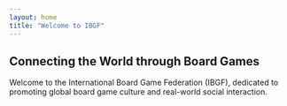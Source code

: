 ```yaml
---
layout: home
title: "Welcome to IBGF"
---
```


## Connecting the World through Board Games

Welcome to the International Board Game Federation (IBGF), dedicated to promoting global board game culture and real-world social interaction.